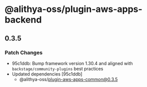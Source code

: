 # @alithya-oss/plugin-aws-apps-backend

## 0.3.5

### Patch Changes

- 95c1ddb: Bump framework version 1.30.4 and aligned with `backstage/community-plugins` best practices
- Updated dependencies [95c1ddb]
  - @alithya-oss/plugin-aws-apps-common@0.3.5
